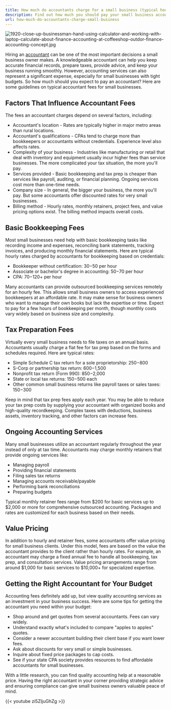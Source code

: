 ```yaml
---
title: How much do accountants charge for a small business (typical hourly fees)
description: Find out how much you should pay your small business accountant for the service they provide.
url: how-much-do-accountants-charge-small-business
---
```


![1920-close-up-businessman-hand-using-calculator-and-working-with-laptop-calculate-about-finance-accounting-at-coffeeshop-outdor-finance-accounting-concept.jpg](/1920-close-up-businessman-hand-using-calculator-and-working-with-laptop-calculate-about-finance-accounting-at-coffeeshop-outdor-finance-accounting-concept.jpg)

Hiring an [accountant](https://londonexpertfinder.com/services/accountants/) can be one of the most important decisions a small business owner makes. A knowledgeable accountant can help you keep accurate financial records, prepare taxes, provide advice, and keep your business running smoothly. However, accounting services can also represent a significant expense, especially for small businesses with tight budgets. So how much should you expect to pay an accountant? Here are some guidelines on typical accountant fees for small businesses.

## Factors That Influence Accountant Fees

The fees an accountant charges depend on several factors, including:

- Accountant's location - Rates are typically higher in major metro areas than rural locations.
- Accountant's qualifications - CPAs tend to charge more than bookkeepers or accountants without credentials. Experience level also affects rates.
- Complexity of your business - Industries like manufacturing or retail that deal with inventory and equipment usually incur higher fees than service businesses. The more complicated your tax situation, the more you'll pay.
- Services provided - Basic bookkeeping and tax prep is cheaper than services like payroll, auditing, or financial planning. Ongoing services cost more than one-time needs.
- Company size - In general, the bigger your business, the more you'll pay. But some accountants offer discounted rates for very small businesses.
- Billing method - Hourly rates, monthly retainers, project fees, and value pricing options exist. The billing method impacts overall costs.

## Basic Bookkeeping Fees

Most small businesses need help with basic bookkeeping tasks like recording income and expenses, reconciling bank statements, tracking invoices, and producing monthly financial statements. Here are typical hourly rates charged by accountants for bookkeeping based on credentials:

- Bookkeeper without certification: $30-$50 per hour
- Associate or bachelor's degree in accounting: $50-$70 per hour
- CPA: $70-$120+ per hour

Many accountants can provide outsourced bookkeeping services remotely for an hourly fee. This allows small business owners to access experienced bookkeepers at an affordable rate. It may make sense for business owners who want to manage their own books but lack the expertise or time. Expect to pay for a few hours of bookkeeping per month, though monthly costs vary widely based on business size and complexity.

## Tax Preparation Fees

Virtually every small business needs to file taxes on an annual basis. Accountants usually charge a flat fee for tax prep based on the forms and schedules required. Here are typical rates:

- Simple Schedule C tax return for a sole proprietorship: $250-$800
- S-Corp or partnership tax return: $600-$1,500
- Nonprofit tax return (Form 990): $850-$2,000
- State or local tax returns: $150-$500 each
- Other common small business returns like payroll taxes or sales taxes: $150-$300

Keep in mind that tax prep fees apply each year. You may be able to reduce your tax prep costs by supplying your accountant with organized books and high-quality recordkeeping. Complex taxes with deductions, business assets, inventory tracking, and other factors can increase fees.

## Ongoing Accounting Services

Many small businesses utilize an accountant regularly throughout the year instead of only at tax time. Accountants may charge monthly retainers that provide ongoing services like:

- Managing payroll
- Providing financial statements
- Filing sales tax returns
- Managing accounts receivable/payable
- Performing bank reconciliations
- Preparing budgets

Typical monthly retainer fees range from $200 for basic services up to $2,000 or more for comprehensive outsourced accounting. Packages and rates are customized for each business based on their needs.

## Value Pricing

In addition to hourly and retainer fees, some accountants offer value pricing for small business clients. Under this model, fees are based on the value the accountant provides to the client rather than hourly rates. For example, an accountant may charge a fixed annual fee to handle all bookkeeping, tax prep, and consultation services. Value pricing arrangements range from around $1,000 for basic services to $10,000+ for specialized expertise.

## Getting the Right Accountant for Your Budget

Accounting fees definitely add up, but view quality accounting services as an investment in your business success. Here are some tips for getting the accountant you need within your budget:

- Shop around and get quotes from several accountants. Fees can vary widely.
- Understand exactly what's included to compare "apples to apples" quotes.
- Consider a newer accountant building their client base if you want lower fees.
- Ask about discounts for very small or simple businesses.
- Inquire about fixed price packages to cap costs.
- See if your state CPA society provides resources to find affordable accountants for small businesses.

With a little research, you can find quality accounting help at a reasonable price. Having the right accountant in your corner providing strategic advice and ensuring compliance can give small business owners valuable peace of mind.

{{< youtube zi5ZljuGhZg >}}